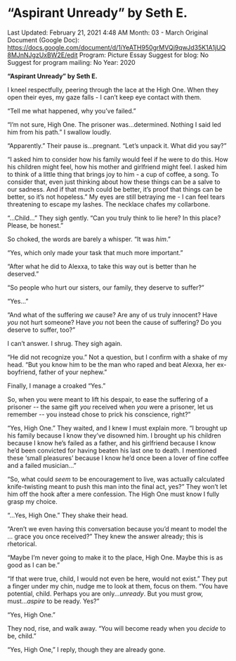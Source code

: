 # “Aspirant Unready” by Seth E.

Last Updated: February 21, 2021 4:48 AM
Month: 03 - March
Original Document (Google Doc): https://docs.google.com/document/d/1iYeATH950grMVQj9qwJd35K1A1jUQ8MJnNJgzUxBW2E/edit
Program: Picture Essay
Suggest for blog: No
Suggest for program mailing: No
Year: 2020

**“Aspirant Unready” by Seth E.**

I kneel respectfully, peering through the lace at the High One. When they open their eyes, my gaze falls - I can’t keep eye contact with them.

“Tell me what happened, why you’ve failed.”

“I’m not sure, High One. The prisoner was...determined. Nothing I said led him from his path.” I swallow loudly.

“Apparently.” Their pause is...pregnant. “Let’s unpack it. What did you say?”

“I asked him to consider how his family would feel if he were to do this. How his children might feel, how his mother and girlfriend might feel. I asked him to think of a little thing that brings joy to him - a cup of coffee, a song. To consider that, even just thinking about how these things can be a salve to our sadness. And if that much could be better, it’s proof that things can be better, so it’s not hopeless.” My eyes are still betraying me - I can feel tears threatening to escape my lashes. The necklace chafes my collarbone.

“...Child…” They sigh gently. “Can you truly think to lie here? In this place? Please, be honest.”

So choked, the words are barely a whisper. “It was *him*.”

“Yes, which only made your task that much more important.”

“After what he did to Alexxa, to take this way out is better than he deserved.”

“So people who hurt our sisters, our family, they deserve to suffer?”

“Yes…”

“And what of the suffering *we* cause? Are any of us truly innocent? Have *you* not hurt someone? Have *you* not been the cause of suffering? Do you deserve to suffer, too?”

I can’t answer. I shrug. They sigh again.

“He did not recognize you.” Not a question, but I confirm with a shake of my head. “But you know him to be the man who raped and beat Alexxa, her ex-boyfriend, father of your nephew.”

Finally, I manage a croaked “Yes.”

So, when you were meant to lift his despair, to ease the suffering of a prisoner -- the same gift *you* received when *you* were a prisoner, let us remember -- you instead chose to prick his conscience, right?”

“Yes, High One.” They waited, and I knew I must explain more. “I brought up his family because I know they’ve disowned him. I brought up his children because I know he’s failed as a father, and his girlfriend because I know he’d been convicted for having beaten his last one to death. I mentioned these ‘small pleasures’ because I know he’d once been a lover of fine coffee and a failed musician…”

“So, what could *seem* to be encouragement to live, was actually calculated knife-twisting meant to push this man into the final act, yes?” They won’t let him off the hook after a mere confession. The High One must know I fully grasp my choice.

“...Yes, High One.” They shake their head.

“Aren’t we even having this conversation because you’d meant to model the … grace you once received?” They knew the answer already; this is rhetorical.

“Maybe I’m never going to make it to the place, High One. Maybe this is as good as I can be.”

“If that were true, child, I would not even be here, would not exist.” They put a finger under my chin, nudge me to look at them, focus on them. “You have potential, child. Perhaps you are only...*unready*. But you must grow, must...*aspire* to be ready. Yes?”

“Yes, High One.”

They nod, rise, and walk away. “You will become ready when you *decide* to be, child.”

“Yes, High One,” I reply, though they are already gone.